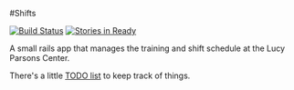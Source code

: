 #Shifts

[![Build Status](https://semaphoreci.com/api/v1/projects/d6368227-3b6f-4fb6-84b3-fa0f70687927/611246/badge.svg)](https://semaphoreci.com/alice-pote/training-2)
[![Stories in Ready](https://badge.waffle.io/LucyParsonsCenter/shifts.png?label=ready&title=Ready)](https://waffle.io/LucyParsonsCenter/shifts)

A small rails app that manages the training and shift schedule at the Lucy
Parsons Center.

There's a little [TODO list](docs/TODO.md) to keep track of things.
